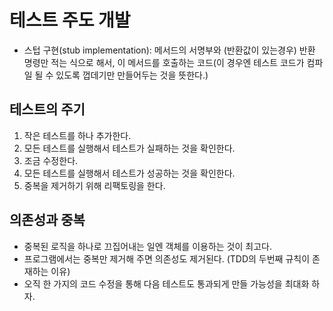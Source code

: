 # 테스트 주도 개발

- 스텁 구현(stub implementation): 메서드의 서명부와 (반환값이 있는경우) 반환 명령만 적는 식으로 해서, 이 메서드를 호출하는 코드(이 경우엔 테스트 코드가 컴파일 될 수 있도록 껍데기만 만들어두는 것을 뜻한다.)

## 테스트의 주기

1. 작은 테스트를 하나 추가한다.
2. 모든 테스트를 실행해서 테스트가 실패하는 것을 확인한다.
3. 조금 수정한다.
4. 모든 테스트를 실행해서 테스트가 성공하는 것을 확인한다.
5. 중복을 제거하기 위해 리팩토링을 한다.

## 의존성과 중복

- 중복된 로직을 하나로 끄집어내는 일엔 객체를 이용하는 것이 최고다.
- 프로그램에서는 중복만 제거해 주면 의존성도 제거된다. (TDD의 두번째 규칙이 존재하는 이유)
- 오직 한 가지의 코드 수정을 통해 다음 테스트도 통과되게 만들 가능성을 최대화 하자.

